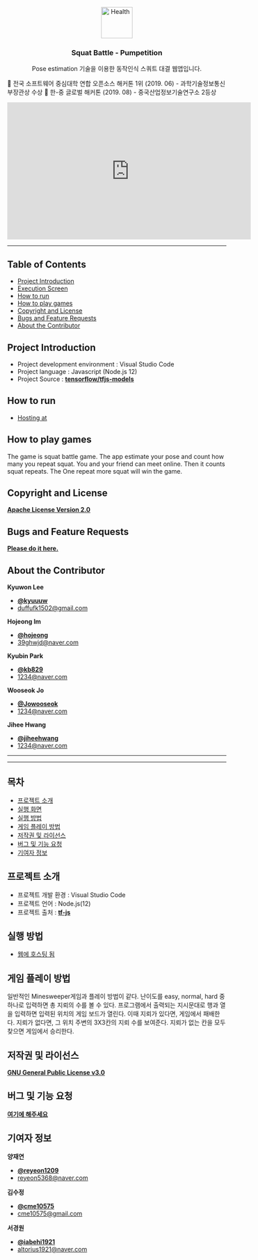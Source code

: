 <p align="center">
  <a href="https://github.com/chinagazo/pumpetition">
    <img src="https://user-images.githubusercontent.com/46713032/58324676-7ff26e80-7e62-11e9-8278-63a8ea262ebb.png" alt="Health" width="72" height="72">
  </a>
</p>

<h3 align="center">Squat Battle - Pumpetition</h3>

<p align="center">
  Pose estimation 기술을 이용한 동작인식 스쿼트 대결 웹앱입니다.

  🥇 전국 소프트웨어 중심대학 연합 오픈소스 해커톤 1위 (2019. 06) - 과학기술정보통신부장관상 수상
  🥈 한-중 글로벌 해커톤 (2019. 08) - 중국산업정보기술연구소 2등상
</p>

<iframe width="560" height="315" src="https://www.youtube.com/embed/qmYJ3Z4X708" frameborder="0" allow="accelerometer; autoplay; clipboard-write; encrypted-media; gyroscope; picture-in-picture" allowfullscreen></iframe>


* * *


## Table of Contents

- [Project Introduction](#Project-Introduction)
- [Execution Screen](#Execution-Screen)
- [How to run](#How-to-run)
- [How to play games](#How-to-play-games)
- [Copyright and License](#Copyright-and-License)
- [Bugs and Feature Requests](#Bugs-and-Feature-Requests)
- [About the Contributor](#About-the-Contributor)


## Project Introduction

- Project development environment : Visual Studio Code
- Project language : Javascript (Node.js 12)
- Project Source : [**tensorflow/tfjs-models**](https://github.com/tensorflow/tfjs-models)


## How to run

- [Hosting at](https://snappy-premise-231900.web.app)


## How to play games

The game is squat battle game.
The app estimate your pose and count how many you repeat squat.
You and your friend can meet online. Then it counts squat repeats.
The One repeat more squat will win the game.

## Copyright and License

[**Apache License Version 2.0**](https://github.com/chinagazo/pumpetition/blob/master/LICENSE)


## Bugs and Feature Requests

[**Please do it here.**](https://github.com/chinagazo/pumpetition/issues)


## About the Contributor
**Kyuwon Lee**

- [**@kyuuuw**](https://github.com/kyuuuw)
- <duffufk1502@gmail.com>

**Hojeong Im**
- [**@hojeong**](https://github.com/hojeong)
- <39ghwjd@naver.com>

**Kyubin Park**
- [**@kb829**](https://github.com/kb829)
- <1234@naver.com>

**Wooseok Jo**
- [**@Jowooseok**](https://github.com/Jowooseok)
- <1234@naver.com>

**Jihee Hwang**
- [**@jiheehwang**](https://github.com/jiheehwang)
- <1234@naver.com>

* * *

* * *


## 목차

- [프로젝트 소개](#프로젝트-소개)
- [실행 화면](#실행-화면)
- [실행 방법](#실행-방법)
- [게임 플레이 방법](#게임-플레이-방법)
- [저작권 및 라이선스](#저작권-및-라이선스)
- [버그 및 기능 요청](#버그-및-기능-요청)
- [기여자 정보](#기여자-정보)


## 프로젝트 소개

- 프로젝트 개발 환경 : Visual Studio Code
- 프로젝트 언어 : Node.js(12)
- 프로젝트 출처 : [**tf-js**](https://github.com/tensorflow/tfjs-models.git)


## 실행 방법

- [웹에 호스팅 됨](https://snappy-premise-231900.web.app)


## 게임 플레이 방법

일반적인 Minesweeper게임과 플레이 방법이 같다.
난이도를 easy, normal, hard 중 하나로 입력하면 총 지뢰의 수를 볼 수 있다.
프로그램에서 출력되는 지시문대로 행과 열을 입력하면 입력된 위치의 게임 보드가 열린다.
이때 지뢰가 있다면, 게임에서 패배한다. 지뢰가 없다면, 그 위치 주변의 3X3칸의 지뢰 수를 보여준다.
지뢰가 없는 칸을 모두 찾으면 게임에서 승리한다.


## 저작권 및 라이선스

[**GNU General Public License v3.0**](https://github.com/reyeon1209/os_project/blob/master/LICENSE)


## 버그 및 기능 요청

[**여기에 해주세요**](https://github.com/reyeon1209/os_project/issues)


## 기여자 정보

**양재연**

- [**@reyeon1209**](https://github.com/reyeon1209)
- <reyeon5368@naver.com>

**김수정**
- [**@cme10575**](https://github.com/cme10575)
- <cme10575@gmail.com>

**서경원**
- [**@iabehi1921**](https://github.com/iabehi1921)
- <altorius1921@naver.com>
